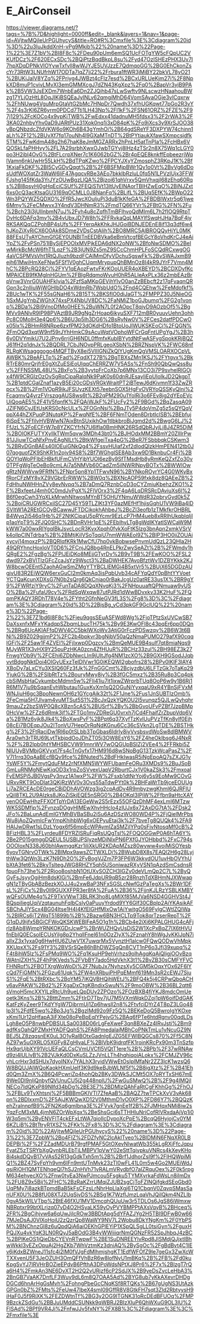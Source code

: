 # E_AirConseil
https://viewer.diagrams.net/?tags=%7B%7D&highlight=0000ff&edit=_blank&layers=1&nav=1&page-id=AVjtwMQjIeUrPGUhycyS&title=RO#R%3Cmxfile%3E%3Cdiagram%20id%3D%22u3IuJkddXnH-vPg9Mkib%22%20name%3D%22Page-1%22%3E7Z1bV%2BI8F8c%2FDeu90pUm6emSQ1UcFOTgYW5cFQpUC2VKUfDCz%2F620ECxSDc%2BQiPtzBqdBkpL8su%2Fyd47OzlSHEzPHX3Uv7I7hpXDqDPNkVIOYywTxfvll8wWJYJE5UVJzzE7QdmqoGG%2BG0EhCkonZscYr73RtW3LNUfrhW17ODTa7lqZ7jj22%2Frbura1ftWR3jMiBY22bkVL78yO21%2BUKiJalV8YZq%2FPriyg4JWBzt4cFIz7esd%2BCxURLUeKjm27i%2F8NpkXD8muP1cvivLMvXl3emGMMXcgJ7dZN43KgXpz%2Fq0%2BapVr3vjB9PAk%2B5VW3JsEXDm7WnbEa6Dn2ZJQjhb47sLwSwftv9NLscwzHNaahouBWzg17YLjOzHtL8OqJIKjBSQEaJyINLv62qmgiMhD64VomSAyaOGje3vICqxrw%2FhNUwg4VguMrpGtaVtG2bMc7HNpDr7Qwdh37xfhUGKqwt77pGo2R3vY%2F4s3rKl6ZR6yrm0PDCd7Tti1LH43Np%2Fl1kF%2FSN61ORZ%2FZE%2F97j129%2FcKOCo4x9vpKjTWB%2FwEdxx41dadnuMH5fdsx3%2F2rWA3%2F3KA02nhbyYhv0aD9JARtPUz31Xok0nq1i3xD84pK%2Fo9iXcs3y9XrSJOO38yBpQNbzdcZfdVKW6o9KOh6B43gYmhOi%2B64gdSReYF3DXPYW74chinn1aLh%2F12%2BUvXf7fq17ouNh4I9GXaMTnDT%2BtPYtiaukXfawSXmpcsjdfk5TM%2FwKdmA48g2h67haK8eJmMGZARRx2hPnLH5atTnPIa%2FcHBx6VQOSkLfaPHHvy%2FL7A29srbhXwxOJwbTGYvj8lHz4zTSr2n8X75Wq1cLGY0po3H2ibl4OvG%2BtFLcrpXNer7c1K6062bGZ%2Br4pEQE8knkffEpbeezrjWqlVamn6nkUwHr55LkH%2BdTPqKZwo%2FPCYJXyYZmosphZ3RKpJ1K%2Bf1KxjaFkDKF%2BI5CyGDyQqgt%2B%2F6BSFMjpBWr1Qy1o0Vt%2BvVg6dDosUdfWOXqtZr3WaW6liF47AgqcvRBe3AEo7bkklbRzluL0fq5N1LPVzIUjx3FFWFJshg145fKda3YrJYzOUwBgzLlQA%2Bjzoi61qhVrxv5QmVhxqjl68zEhq60Rqs%2Bl8psyHj0gHqEciCSUf%2FEQiS1Vt13ltUyElNAorTBlHZwEqO%2BiNJZxt6xs0cQ3acKtsaGU3169qOCMLL0J8NanFq%2BLjfL%2BUq5EfK%2BWpO22Wn3PQYWZ5QDXO%2FfR5JwcXOuljuPi3duB1kKfeGA%2FBDBIWxtr5q61jwe6Mmy%2FeCMwvx3Y4ndV3DHNmR3%2FmdTQ66YVr%2FBtG%2FN%2Fu%2Bch23i3jUlInbmN7uJ%2Fyh4u8cZqfhTmBFlhvoQdMIm6L7h2fIOQ9RtpTDvHc6DAFq3mv%2B4vUbxJD7W8h%2FFRvkaQqLMAYlfSwqHJHa7BqF4jyRKSAKQqCZPohBP4sUfs%2FFYerqAkKhkJHJGoiBDNJEDEnE8if13q3df6w4hJKoZiXyRiCX6O0Ak8SDme2VDsCstAIih%2BO8MRC5AlBROQQyHiYL0MK88FEsUTyAYChmGfGEY0UNBlTnEEDBVka6eBmVtcgfBEGcY8oVhdKrCJ4eAiYpZ%2FvPSn751IBySjEPOOIxMVPjkEDA6dNX2oNW%2BfoNwSDMO%2BeIwMjrkBcMcW6fhT1LqzF%2B3jUN9Zs5mZ9SCcChmHPLFoSCQdRCxwgOG4aVCSPMVsVht1RtQJIuzh9bzdFCAIMmDfyVDchuSgswFk%2BvSWAJxmB9ejh61MwiHmXeFNw5FSf1V0ghCUqmMrypupQhBMnOz8I4kR9JYrF7Vmn4MhC%2BPcRQ28Cj%2FYV1qEAozFwtvFKrKOoUUER4oXBEYD%2BCDXDyfKcMPAICEB9fKMgInHGUm%2FBIgRdqmoWvuH0hR5ALIeAxPLx36z2mbEAzBrpVnw3VnrG0UAHFkIyia%2FzfSaMKpGEVihYIvO0anZzBEbcft2z17qFvaqnQRGpn3c2nlliuWjWGHlbDO4xWdmRb7WsbUdO%2Fnd4CQEhw%2FeMdofkf%2BUc1wTK%2F55sGNaH6%2B15T%2BKSfIO0diJaGT%2FMPPZ30J5NieOG1jSxMJgYnbZWGhX74xsPX4NbUV8DC%2FaNMiZ1boGJbumq%2FG2g1vonp%2BDa%2Bi9VnoDfMo0HEE%2BuWN7L0f2AOpcT8qjyD9AOzbOf5%2BgMVv9ANlvR9IP98PVAztB9JR9gNgZrHoap6ikyuSXF712mBR0yuuvUehn3ohhPc8C0MoIH3e4Qp6%2B6U3p5Ih3DG6%2BsRyNw0V%2FCes2datfPDCwOx05lx%2BHmR8NRpe6zxfPM23dOKdHDfo1BtoUoJlWUKSKEoCi%2FQGN%2FmOQd3xqtW9nf59rJYhHmkC9sAcuWqtVOphoWFCrGqFntUPgYgJ%2B3h6y0DVYmikU7U2JPny6rrjGH6NDL0ffmfxKubIBYytdNtFwASFygSpokKRjBQZJ61fH2q1dnJx%2BQDRL7CbJNOvpPRLgeoXSbN%2BRZNspVK%2FWC68nfRLRgKWsagggogo4MQFTByX8ei5VIIIGNiZkQlYUgKmQgVMSLOARXOCpVLAWBK%2BeAFLTp%2Fad%2FqdXT27B%2BgTBXsZMn1KSJ%2FYtgvx%2BkRTrE80mrQrjfrE0gXtZuESiEoUIqqChERRZW7V5ASs%2FnSh90QbQwQss8uv%2FFNSSML48U%2BxFo%2B3yytpFrCoXb7p6MNx13CO3i7P9svhelRlGOjx4fW9CRGlzOzOvSgRqCipaRalqNk9PaK0s60dnRJEsayIiEpUIoIkJD2QkgpT%2B1ptdCGalZnaf1azyB5Ei20cGDsVRGkWraitPT2iBTewJ6dKivmn1f33ZwZRpcx%2B%2Fm1VOpR9ikJFSUyzKEXt57eebnSOX5HgFvOVRYoQSSKyQIni%2FcaqmvQ4yrzFVrszqgAUS8ws6t%2B2qPM290u1YolRi3o6FEv8jg2dYEoEVcUiQoqAE5%2F41V5fqnfK%2FQAiWJkF%2FUcFy2%2F9BGd%2BqZasqA09JZIFN6CvJEtUsKRS0cNcULx%2FOGnNsi%2BqJTy5P4doVmZg5z5sQYQqVppX44hZXPuqP3NutqKP%2FwqNfE%2BF6FNmTOden8DrbtIclSB%2BEbfuj6jSpE%2FfilvHVBWwN7AixBtnSUxikhOw1tlbkbroBiJgmd2d%2BwgG6LJ%2FfJzL%2FoECFrW7p8YZKCYfrN7U6lfla0BmHNK26RSdQbRJyjLj8J4ZR5DjM%2BOIOKFUTYXyIlkTWm5qvw3MDh43bt0%2BJHOdxMM2BBmY20ZlIlrPw81JJjuwTCqNfxPnvEAgNILt%2BtkWfgeiTxa4pG%2BeR7FSbbbqkCSKwm3%2BRvDGnBAEs40IOEuiGNkQg4%2FssvHUiaf2xf2dlodQlzkHmPEN412tb0J07qoguofZK9ShKR1n2ojv94S8%2Bf7WGhglSE8Ab3xw9D1BknbuCr4Fj%2BQOYIqWoPFIbEHBkfUFmCVHYjbYUOI6ezBy9SfTMsdHb8yRmKeQZxfZo30v0TPFgWgTeOeBo9cmLAi7a5NMVb60CadZm5ilNWRlNpyBOTx%2BWWIOwgRtzNWWvw9FRfN%2FNpr5pn8Yp1TFwvN96%2BYNkoROyrYC4G0WKyBxfRorCFzMY8vXZ9VGbrErRWW%2BW0q%2BXNcAOP59fxk8dz8QAEeZB%2FdHhuNWHHnZVy8evNvpq%2B7aDmQ7RznbCoD3oCYZmiuKbehzZKO1%2F%2BxfeetJ4mh0C0mdJvPgX%2FlVOrx3%2F4qA6LqDRSRcDAviuXs6l%2B6f0egCwh3YqXLkMrwhNItwosMYnBT5OHUYNmuWWdR32pbryGyd0k5Z%2BoiCRUGWRCxilSC27D45Y59TLZlKt3YF0azMEfHf1hjisGqhU1VW9iBa4IDSVItW1A2REtGCOyBCawwJFTDCikokhAhbeJ%2BcZl3eofb1zTMkfkrOHBRLB4Wyq2j546q1Hb%2F2NtKCipaU5pRYcmr9EzLcP7HM4ueb8xRRlhUkqbIqIjlp1aoYpT9%2FJQ0SHC%2BDnRVHr1pE%2FEbIhyLTg8gWdIKYatlSWCaW9MkWW7a00wxRlYgqIBkJsvcLocR3KvxXpqh0fvkXoFtK5lzg3bnApn2xmkVSrVk4ollpClNTdrba%2B%2BMtjKiIVSoTqqiU7nmWWAEol9Z%2BIP3HO0jiZOUAixycvj14moxzP%2BQRIqfKRk1MwCfU7hp0vkBobwsePnvmUdQzL23QHla2H49QRYhncHoxIoVT0D6%2FCnjJQ8bg4RnELPkrZwySeAZt%2B%2FWmdv1hQRgE2%2FgzBg%2FPIJEiDKo8MEjjGTyrDv%2B9vT9B%2FEwKOO%2FSL2dwd972xBVlTlzGFcZcaJsYz9Wsct3%2BaDWHEK7AvoBfztWv1DZBYKkk2KJW8bcwOEEnt5ZaohAGwSmZMgYTYBCLlEMGi4B5xtVr5%2BUjX65DGDzAUgjvU83R2EiWQW6erxGuCI2m0kmAq3isPqbUvb34cAFYqQdY0pBhtYYVoetYCTQaKcunXDXsG7N0b2sQrg6QkCnjao0rBakJcgUz0atRE33us1X%2BR9gY9%2FWRfziY9ryC%2FunTaDA8DQqXNvqKj3%2FNHpuuaftQPNmuaw9yUSO%2Ba%2FufaU9cy%2FRdSqWxqw87utPJRd1dWwBDvxkv33K2HuF%2FQpmPKAQY3RDhT78V4e%2FYtht2GfnNeGV3fL3S%2Fg8%3D%3C%2Fdiagram%3E%3Cdiagram%20id%3D%22BjsBg_yCd3pkGF9GclUQ%22%20name%3D%22Page-2%22%3E7Z1bd6I8F8c%2Fjeu9qgsSEuASFWd8Wg%2FjoTPtzSxUVCwSB7DaXsxnfxMFxYKadqpSZbqmLbucTH75k%2By9E3KwOFl8c43pqEr6pp0DQn%2BRg6UcAKIAFfqDWV4CC5bklWXoWv3AtjG0rFczPDSwzqy%2B6W3t6BNi%2B9Z029gjjmP2%2FC2b4bpkvr3bgNjbV50aQzNmaPUMO279afX90cqqIGFj%2F25aw1F4ZVEI%2FjIxwp0Dgzcy%2BmQeMUE9B4suIf7qt8miaNqs9MJyWR1X3vHX9Y25puPzHKA0zcn4ZfHUuR%2BCHz33zul%2BH98EZ3k27FnwgYOb9V%2FCEhi6ZDbNwcLIn9jUItJfg4NM1zcXO%2B9GXH9GSodJJqbvvtBdggNktDoi4OIGyUExzTelDIVwr1G0iKEQWI2gbofrs28%2BPv0lKIF3lAY4XBoDy7aLxCYu3XSIQ60Fz3fJk%2FnGGCmt%2BcjyzdbU6LFTzGk7oTaKq29YjukG%2B%2FSIbRtTz%2BouryMwy8iy%2B3fGC5mxz%2B35Ru8p3Cq4pkcbSiMsbHaCvkumbcMdmn5w%2FIi41iu7it1ixwZWrprbTUq8OoP6w9y1B6Rj1R6M1V7ju9bSqanEvhWbutau1GuxKvXm1sQ2OGuNiYyxqaU9xR4YBnSjFVxMWNJiuH6gc3BpoNewnOH6z1GYcgAik32t%2F1Jne%2Fus1JnSUBTIzOmb%2FeCmja5H7Jlvam4vuMTSut5S1%2BcJxQzkYQKOU2I5vunqz5QJLwQyhqhr9mauZz2bzSWP0Q8cXBzn5cAS%2BUSrf%2By%2BbGvoUFvPZBf7JzpBMp0HcVw%2FZz6dRmk3jf%2FTGo1mvZDReGU0vrxh7jCd4FhaifZrZbupVdp6Va%2B1Mz6vjk8JIk4%2BoXwsPvF%2BPpt6q37XyfTzKvlUuPVzTfKn8ylf0Ejh08cEi7BOEqpJOu2ITonVU7HepOrRqNdKGnu6Cc36cSVkn2LgTDE%2BSTHkg%2F3%2FtRaciDw1Rl6p0tSLbb3TpGbas6IdrIy8iyVvsbsvdWoSw8dlBMWVAra0wh3rTRU69LytTkbjpdOoJDhZT05j3OW8EsY6%2FZ4heOkIbsg6J4NxR%2F%2B2Ipb0htYMHSBCVW91mnrWV7wOQGUpBSIZj2VEe4%2FFRkbi5ZNIUUyBVMbjGKVyxt7Fs4cTnGyfx17HM916d8wSNoBgG13TzkWcaPasZ%2FV7I1rrq30qAaBEcfBQv9fce%2BNuted%2BdFHkIwasR5iNgEpoAQ7sZXJG1yYsWF5Y%2FmytQduFMz2rNfXMN5WYWFUbamFeORu3XMDs9%2BuJSoBGmLuRNMgNEwKiqOD3x1rpZoSVvexUapV2RburtCJx1V0kaZSk3%2FmxoalFyEMSPj5JB0VgsPy3nyz1A1wxP%2FW%2Fsxb1dtNrYoj6y5s9EoMw9COvGURxvRKT9OoDIat3QKjRzWV0v3Ovs55aTdwPYt0k%2BHFaWrTb9jceEOUUgLj7aZRCEAcDE0rgeCBiDDhAVOWzg3jg2cpAdDv4R9mbyzwgKhmI6QJRFIUvQiI8TKL2U9AIzks8JKoZiSkjEQE5nSRG0%2B4OKqI3IPjW%2Ffbn9aHtcXAYyenOOEwHhzFFXOfTpYrDA13EGeWw2S5rEzx55OFQzDhMF4exLmI6MTzwWK5SDMfjp%2FvnzqDOgyHIMEwXhvHHclo4zIUJx6x72AxDG7tA%2FDsk2JFo%2BaLunAdEmIGYMhBVBaSBu2iSu6AzDSzWO80WD4P%2FjQielMrPbsWu8jAoZQymlcFwYmpKhihbWlg6xOEPyuEtaj3k%2F7bveTg8QUQk4%2FA9HAIJwDRwt1sLDzLYogx6f56mpEcWPAymIZaSMZjIYPq0sFivNtosqMf0cB%2BFizHBL3%2FLyrdeu8FDYRZISRuFiqRsUQgTsl%2FOQOGGwP0A6hTA6Y%2Be2P015gmggDQEUL5USBlJPSlyzeMDiNIxPN6PXfGJYOHbbd%2FxC794sOOOloxN338J60bhIAwmgqKzr1iliXkUR2KDApMZsz80wyww4vojMiSOYesb6yovTGNrvOTWk%2BlMpx9awsZCTWXLDj%2BWubD8X8s7EAQl2H6g28LyjthWw3QtWn3LzK7N9Dh2O%2FvBogVJZm7P3FP6W3kkydOU1uvHbOVYhUbXtA3fet6%2BkyTsltegJWG8RHZY5qh5USoniwazRXyVSN1qAzdSmCsdnsRfpuoFh73he%2F2Rjoo8oshbN1OtUXvSOZCH3IGZy0deVLmQp2C7L%2ByQGyFsJsyyOgiHm8dsKIGi%2BmFe6JdpUR9qB5zr28RnzhTdXBHmNJXWwapgN1zTByGbABzBezkXOJJ4u2xwBaP3NFxSGSLcNwfGzPaTegXs%2BWr1DFsL%2FjCx%2Bv0ll9GUXXFPR3er8fA%2FuA%2B36%2FjjnKJLRzYSBLKMBYwQFsOUMe4q%2F9TkVWwT3BLRK3ho8LgMIXf85MJVa6NSD4GGHVSt4JBQspiIiegUqiVzqtaunuhFqlbCsly0aPuuyYrdod9YY6Glf30CBpIp2AiYKAsikAFSBChAJIYScx4BG04Itse1H4I4KfEIGHfMIxOw1AiYwitgO569FylgCWtlZQIWa%2BIRCs6jT2WqT51899b%2B%2Bazw6BN3HCLTp9Tok8qrTzserRepT%2FG1qDJ9ijfx5BGiCFWoQKSKWEBIFeA5O1g1h%2BCb4e2iXi6KPALGHUG4cAFjrlz8Ab8WjmpYRNKOKGDrJcwP%2BrWUZHQvUsDiS2W1XcPxBqZ7lX6tHVUfnEbIQ0ECsoIECUsYilg8p2YhqllFneI61n0OzZIyX%2FznahY8hWgJvKKlJpN7iaIlxZ3x1yxa0g6HwHlU6ZUwV1X7uwqrMx5VynztH1alcw0FQwQODwVhMpkXKUpxX%2Fs91Y3%2BVSrSQe86hBhDWZSgQn8CVT1nP6o3Jfj39xupq%2F4t8ihW5lz%2FsPMq9WO%2Fq1KsuHP9ehVrhzs9olhAgqKqAiQIigjOOvBzqWAtnIZXH%2F4hPIKVeds%2FVbBY7ado5HdVkhX3t1%2BvZB30sCMFYFVCFHNRof%2FBOTXrgWqWoDi%2F7NubJx7NyhzsXy5CGM5kOqxYOx62F6lYcQd7FiGMN%2FGzu61Uqk%2FW4nXRbujPHPqEMmf619Mn3sR2cEWJ7SjuS1%2FqE%2BtRXbc%2BoYM57iKQVBHQjhWEtJ%2BFQ4k5j4CRPwQboACHv6avPAKW%2Bd2%2FXgaDxCtgKBndixSwuN%2F9moOBW%2B36BL2qtt6sVmoH5mcXXYILzRtcUh9ueLQpDUv2ZPOzo%2FOzBXB4fjYKJ8mdcOmUeoetk3Kns%2B%2BtttZmm%2FtIrD7Tbv7jU7M5VXmWqkDZoj1pW6oifDdGAKKatFzKyZeer9TKdYYgW7DibrmUj1Zp6hwsll2n8%2FtvfcjDYrZ4T8pZ3LGo48lp3I%2FdfE5wq%2Bp3Jg%2BgzIMd92o9Fz5Q%2BEKeDoQ5BwroIgYKOxexKmi1Ur12qHfapA3iFXte08oPeBpEqlYPejvG%2BAq6fPTe6htdRgnv00qdLDsLgh8eO5P8nwbPDBSULSa0038D06rLgFeXweF3qn8BXeZz4IRvJsti%2Bm9adfKsOahQPZMxHYADFQqhS%2FA8PmedalajMBhCoPNkTmLu1yNcuGZ9NBEJ5LZ8zqqsnEK0uL3O1yRaIBOtxGadnIgEJZG5EFWIBQGCs870%2Ff5C8NAZ97w5uOXRLO5XGFy8ZgHlvaLF%2BlVbK9idrqfFK1roinKRcPx90m3TnSzfpHx9qrUjbXY91VcUEFaQLCsCVmUVCfI5VQtT1ere%2B%2BPb%2F37wRNAwd9zi4lULIvB%2B2VJkKd0DxKuSLZzJVnLLTh4hqhiqoiALokx%2FCMJZV96cvhLcrHxr3dSHUx7dyoINXy7YALhX3ryidVWwEtOsIplMfaNr2ZZ3lcK1wzsQ6W8BQUJAlWQoKaokHXmUeIf3K9d9keBJbWLNf5f%2B8igXtz%2F%2B41Ehd0Qm3ZmX%2B6Q4PcwriZp4hohQb2BKy3DWkSJCMt5OX7oRYTxSH67mE9We0Dl9nIjQnbyfQVUnuCU5j2g448nplU%2FwGuSMwQ%2B%2F9g4IMQjlNECo7IdQKxP89NIfd34bDg%2BE3E7%2BDMIzQAhFaRtCgFKhhGg%2FhOJ%2FBLv9TvXhtsnj%2F5BBBmGKIVTl7ZfeAaB%2BAQZ7twTPCkXvV3vAk68pn%2BDlxxmD%2F5AjJKWQwXD12V0MthmD1vO0XP%2FD86Y7%2BQQzKehZralnnpfB9%2FN2Kq6gmIbna3E%2FVvk7gnEe1f2B%2FJMHqxNMi8iw2sYqzFcM3xML4jmN6ZOrWpXgx%2BeShsGci6sTTHHIuNriCofRlVRxdaAjVp1i0W3q5mj%2ByENVFlT4ckEFxLtWA7qioIIcDypoXcPpE%2BcqQ6HyjojCv0YM6KZLiB%2BtTtryR1XSZ%2FKk%2Fx8%3D%3C%2Fdiagram%3E%3Cdiagram%20id%3D%22AVjtwMQjIeUrPGUhycyS%22%20name%3D%22Page-3%22%3E7ZpbW%2Bo4FIZ%2FDZfyNC2lcAkITveo%2BIDMjN6FNqXR0LBDEPBi%2F%2FZZadMDUrB79rgfPMAF5GtOXevNlwatWb355kLgRXjFfcJqpuFvatZ5zTSRYbXgQynbRLEbTiLMBPV1pVwY02eSttTqivpkuVNRcs4kXeyKHo8i4skdDQvB17vVAs52R13gGdkTxh5m%2B%2Brf1JdhorZsI9f%2FIHQWpiMjQ1%2BZ47SyFpYh9vm6IFn9mtUTnMvk23zTI0wFL41L0m5w4Go2MUEiWdJgsiRiOH1QMTENhqeQl7hSJ2nHVh71vRALmVRydbfO7aIZRquOex%2F0k5rpgM634ehyecXO%2Fnw0tyEa3NwPJmcou5Fsgku5TYMXyrkaFdWsLn8iImDx%2FU8Z9x5Bij%2FHC%2BzRaKZrrUMqiZJUB2sgCjToFZINQjfgkdSEoGbd0UqPMy7i8azkBTpmdBaB5kFsCFzsLrNhrHpLlaXgj6TQ1CbqnV0ZqvpSMasSanUFX0U%2B8fU08XTJ2UqSjvDS%2BSg1K7WzflJmzLqaVhJQiIQkm4NZLIb0gvA5kWILVTbp%2BtE46fXU1MV1DmcqhQUuUw3r5TDLOs6JgS86iWmxwNBRptxr99btXLrjzq07vD4O2HSyaLK59yOyPVYBMPPtAXsVqyB%2BHceq%2FR%2BgCihjvw6a6qUwJjIcROw3BBDtApg5dYFAZJYg2H5TBI9DFwB0w667MJeDsAJ0VlXoHoiU2zQzrQp8WaWY9NV7L2Wobu8DkYNgKm%2F0YbPSM%2BNChnzGI8z6uQpdQjA6aiOEKhGPlEYiP1XSpQLSgLL0tsiGyn%2FguxHPQJXu4vkYqK3LN0RQyJ5aBOdG3B4yWWiiiqrNmQGNzFR52SpJhbqJ4zBC%2BPlKeOS1jQieDbCYEVnRTwpwF%2BE1SuDNREEYlvRpd8JlSMdjQJjxtlBhwWkkl3vEZxOpuAj2HgZKb7WhVztmKz3dniAQ%2BySgOc%2FgBdBvt4C1IEv6jKdxBZWneJ11sfc4i2lM0fVJgFdMlhmjshgKT1EdfWFOfZ9le7geGx3ZwXcWTXXvenU5F3JeOZUH3OmQFfVhBzR6w8lofNyU1mBKq%2B%2FB%2Fd0kuKpgSvYJ7IRVHrBOZieEPdvB6PfthA3DPoWdsNPtXJ8Pr6%2F7x%2BlzgT7rQa6H4%2FmkAn3NE6DvXT2H2Q2vURjzf6cP2SdJX%2B9yeDsZvcLeHbA3%2BnGB7VaAK7DnfLF3Wuy9dL6m8Q7OAA5Ad%2BYG8ub7yKkAXevrDHDgDGCd6hnArHgGsMvh%2FohngPbeGcCNqKSf8RTQKs%2B67gUgNS3UtAzkGPGn0bZ%2FMts%2FeUw47lbeX4smI09GffR8V8GtkFH7sqt3Zld2RbtyysH9iHaF0J5f9RiXK%2FEZDWtnTf%2BG3y2OG9ITGNK31oRcDEdBFUOq%2FMP9BzckZSdGu%2BBJuUMddCSUNkk9qWBRJ2BIzXIuP6QhWXuG9OL3lU%2FlSAd%2BPf9VR4Ji%2FnfwJJv5fxNY%2FX8B%3C%2Fdiagram%3E%3C%2Fmxfile%3E
